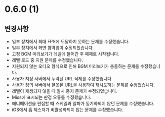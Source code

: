 # 0.6.0 (1)

## 변경사항

- 일부 장치에서 최대 FPS에 도달하지 못하는 문제를 수정했습니다.
- 일부 장치에서 화면 깜박임이 수정되었습니다.
- 고정 BGM 미리보기가 레벨에 들어간 후 때때로 시작됩니다.
- 레벨 로드 중 지원 문제를 수정했습니다.
- 지원되지 않는 오디오 형식으로 인해 BGM 미리보기가 충돌하는 문제를 수정했습니다.
- 사용자 지정 서버에서 누락된 URL 삭제를 수정했습니다.
- 사용자 정의 서버에서 잘못된 URL을 사용하여 재시도하는 문제를 수정했습니다.
- 레벨이 재생되지 않을 때 일시 중지 문제가 수정되었습니다.
- Miss에 표시되는 판정 오류를 수정했습니다.
- 애니메이션을 편집할 때 스케일과 알파가 동기화되지 않던 문제를 수정했습니다.
- iOS에서 홈 제스처가 비활성화되지 않는 문제를 수정했습니다.
